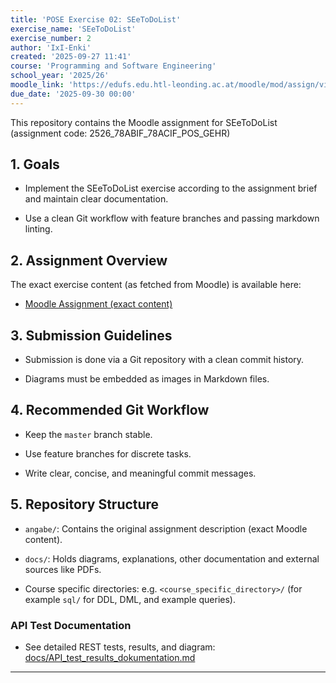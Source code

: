 ```yaml
---
title: 'POSE Exercise 02: SEeToDoList'
exercise_name: 'SEeToDoList'
exercise_number: 2
author: 'IxI-Enki'
created: '2025-09-27 11:41'
course: 'Programming and Software Engineering'
school_year: '2025/26'
moodle_link: 'https://edufs.edu.htl-leonding.ac.at/moodle/mod/assign/view.php?id=214265'
due_date: '2025-09-30 00:00'
---
```


This repository contains the Moodle assignment for SEeToDoList (assignment code: 2526_78ABIF_78ACIF_POS_GEHR)

## 1. Goals

- Implement the SEeToDoList exercise according to the assignment brief and maintain clear documentation.

- Use a clean Git workflow with feature branches and passing markdown linting.

## 2. Assignment Overview

The exact exercise content (as fetched from Moodle) is available here:

- [Moodle Assignment (exact content)](angabe/moodle_angabe.md)

## 3. Submission Guidelines

- Submission is done via a Git repository with a clean commit history.

- Diagrams must be embedded as images in Markdown files.

## 4. Recommended Git Workflow

- Keep the `master` branch stable.

- Use feature branches for discrete tasks.

- Write clear, concise, and meaningful commit messages.

## 5. Repository Structure

- `angabe/`: Contains the original assignment description (exact Moodle content).

- `docs/`: Holds diagrams, explanations, other documentation and external sources like PDFs.

- Course specific directories:
  e.g. `<course_specific_directory>/` (for example `sql/` for DDL, DML, and example queries).

### API Test Documentation

- See detailed REST tests, results, and diagram: [docs/API_test_results_dokumentation.md](docs/API_test_results_dokumentation.md)

---

<!--
Update Log
  - Description   : Updated README formatting and clarified assignment structure.
  - Date          : 2025-09-27 12:10
  - Author        : IxI-Enki
  - Version       : 1.1.1
-->
